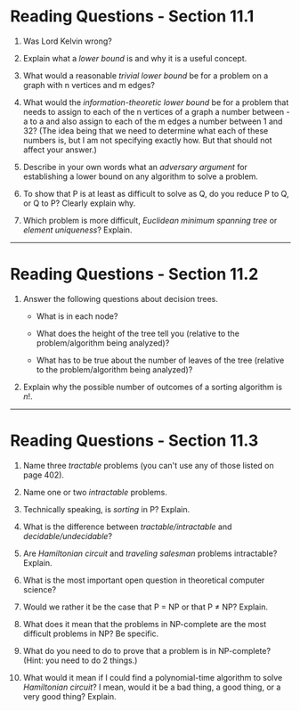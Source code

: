 # Reading Questions - Section 11.1

1. Was Lord Kelvin wrong?


2. Explain what a *lower bound* is and why it is a useful concept.


3. What would a reasonable *trivial lower bound* be for a problem on a graph with n vertices and m edges?


4. What would the *information-theoretic lower bound* be for a problem that needs to assign to each of the n vertices of a graph a number between -a to a and also assign to each of the m edges a number between 1 and 32? (The idea being that we need to determine what each of these numbers is, but I am not specifying exactly how. But that should not affect your answer.)


5. Describe in your own words what an *adversary argument* for establishing a lower bound on any algorithm to solve a problem.


6. To show that P is at least as difficult to solve as Q, do you reduce P to Q, or Q to P? Clearly explain why.


7. Which problem is more difficult, *Euclidean minimum spanning tree* or *element uniqueness*? Explain.


<hr />

# Reading Questions - Section 11.2

1. Answer the following questions about decision trees.
    - What is in each node?

    - What does the height of the tree tell you (relative to the problem/algorithm being analyzed)?

    - What has to be true about the number of leaves of the tree (relative to the problem/algorithm being analyzed)?



2. Explain why the possible number of outcomes of a sorting algorithm is $n!$.



<hr />

# Reading Questions - Section 11.3

1. Name three *tractable* problems (you can't use any of those listed on page 402).


2. Name one or two *intractable* problems.


3. Technically speaking, is *sorting* in P? Explain.


4. What is the difference between *tractable/intractable* and *decidable/undecidable*?


5. Are *Hamiltonian circuit* and *traveling salesman* problems intractable? Explain.


6. What is the most important open question in theoretical computer science?


7. Would we rather it be the case that P = NP or that P ≠ NP? Explain.


8. What does it mean that the problems in NP-complete are the most difficult problems in NP? Be specific.


9. What do you need to do to prove that a problem is in NP-complete? (Hint: you need to do 2 things.)


10. What would it mean if I could find a polynomial-time algorithm to solve *Hamiltonian circuit*? I mean, would it be a bad thing, a good thing, or a very good thing? Explain.


